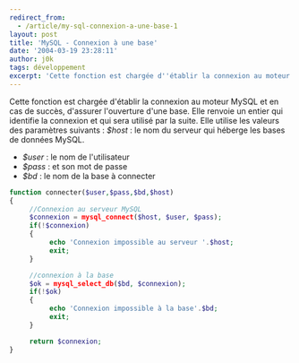```yaml
---
redirect_from:
  - /article/my-sql-connexion-a-une-base-1
layout: post
title: 'MySQL - Connexion à une base'
date: '2004-03-19 23:28:11'
author: j0k
tags: développement
excerpt: 'Cette fonction est chargée d''établir la connexion au moteur MySQL et en cas de succès, d''assurer l''ouverture d''une base.'
---
```


Cette fonction est chargée d'établir la connexion au moteur MySQL et en cas de succès, d'assurer l'ouverture d'une base. Elle renvoie un entier qui identifie la connexion et qui sera utilisé par la suite. Elle utilise les valeurs des paramètres suivants :  *$host* : le nom du serveur qui héberge les bases de données MySQL.

 - *$user* : le nom de l'utilisateur
 - *$pass* : et son mot de passe
 - *$bd* : le nom de la base à connecter

```php
function connecter($user,$pass,$bd,$host)
{
     //Connexion au serveur MySQL
     $connexion = mysql_connect($host, $user, $pass);
     if(!$connexion)
     {
          echo 'Connexion impossible au serveur '.$host;
          exit;
     }

     //connexion à la base
     $ok = mysql_select_db($bd, $connexion);
     if(!$ok)
     {
          echo 'Connexion impossible à la base'.$bd;
          exit;
     }

     return $connexion;
}
```
